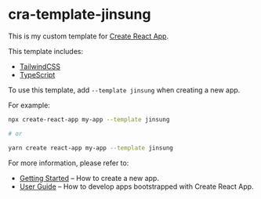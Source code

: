 # cra-template-jinsung

This is my custom template for [Create React App](https://github.com/facebook/create-react-app).

This template includes:

- [TailwindCSS](https://tailwindcss.com)
- [TypeScript](https://www.typescriptlang.org)

To use this template, add `--template jinsung` when creating a new app.

For example:

```sh
npx create-react-app my-app --template jinsung

# or

yarn create react-app my-app --template jinsung
```

For more information, please refer to:

- [Getting Started](https://create-react-app.dev/docs/getting-started) – How to create a new app.
- [User Guide](https://create-react-app.dev) – How to develop apps bootstrapped with Create React App.
